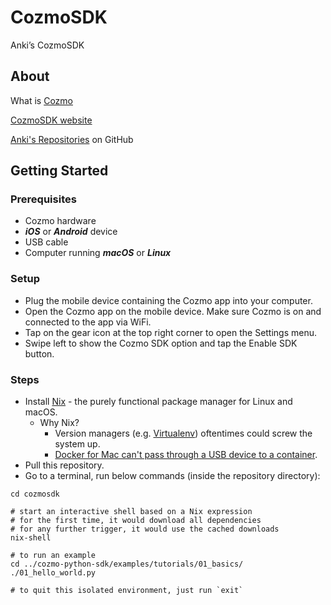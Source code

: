 # CozmoSDK
Anki’s CozmoSDK

## About

What is [Cozmo](https://www.anki.com/cozmo)

[CozmoSDK website](https://developer.anki.com/)

[Anki's Repositories](https://github.com/anki/) on GitHub

## Getting Started

### Prerequisites

* Cozmo hardware
* ***iOS*** or ***Android*** device
* USB cable
* Computer running ***macOS*** or ***Linux***

### Setup

* Plug the mobile device containing the Cozmo app into your computer.
* Open the Cozmo app on the mobile device. Make sure Cozmo is on and connected to the app via WiFi.
* Tap on the gear icon at the top right corner to open the Settings menu.
* Swipe left to show the Cozmo SDK option and tap the Enable SDK button.

### Steps

* Install [Nix](https://nixos.org/nix/) - the purely functional package manager for Linux and macOS.
  * Why Nix?
    * Version managers (e.g. [Virtualenv](https://virtualenv.pypa.io/en/stable/)) oftentimes could screw the system up.
    * [Docker for Mac can't pass through a USB device to a container](https://docs.docker.com/docker-for-mac/faqs/#can-i-pass-through-a-usb-device-to-a-container).
* Pull this repository.
* Go to a terminal, run below commands (inside the repository directory):
```shell
cd cozmosdk

# start an interactive shell based on a Nix expression
# for the first time, it would download all dependencies
# for any further trigger, it would use the cached downloads
nix-shell

# to run an example
cd ../cozmo-python-sdk/examples/tutorials/01_basics/
./01_hello_world.py

# to quit this isolated environment, just run `exit`
```
